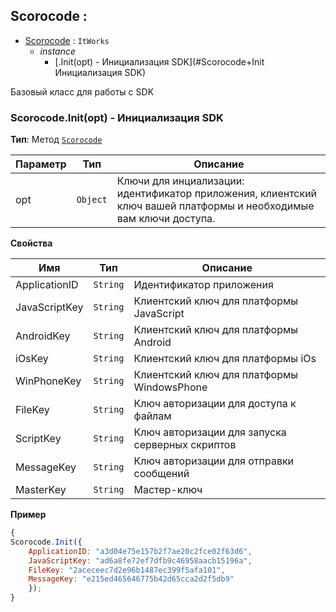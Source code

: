 <a name="Scorocode"></a>

## Scorocode :
* [Scorocode](#Scorocode) : <code>ItWorks</code>
    * _instance_
        * [.Init(opt) - Инициализация SDK](#Scorocode+Init Инициализация SDK)

<a name="Scorocode+Init Инициализация SDK"></a>

Базовый класс для работы с SDK
### Scorocode.Init(opt) - Инициализация SDK


**Тип**: Метод <code>[Scorocode](#Scorocode)</code>  

| Параметр | Тип | Описание |
| --- | --- | --- |
| opt | <code>Object</code> | Ключи для инциализации: идентификатор приложения, клиентский ключ вашей платформы и необходимые вам ключи доступа. |

**Свойства**

| Имя | Тип | Описание |
| --- | --- | --- |
| ApplicationID | <code>String</code> | Идентификатор приложения |
| JavaScriptKey | <code>String</code> | Клиентский ключ для платформы JavaScript |
| AndroidKey | <code>String</code> | Клиентский ключ для платформы Android |
| iOsKey | <code>String</code> | Клиентский ключ для платформы iOs |
| WinPhoneKey | <code>String</code> | Клиентский ключ для платформы WindowsPhone |
| FileKey | <code>String</code> | Ключ авторизации для доступа к файлам |
| ScriptKey | <code>String</code> | Ключ авторизации для запуска серверных скриптов |
| MessageKey | <code>String</code> | Ключ авторизации для отправки сообщений |
| MasterKey | <code>String</code> | Мастер-ключ |

**Пример**  
```js
{
Scorocode.Init({
    ApplicationID: "a3d04e75e157b2f7ae20c2fce02f63d6",
    JavaScriptKey: "ad6a8fe72ef7dfb9c46958aacb15196a",
    FileKey: "2aceceec7d2e96b1487ec399f5afa101",
    MessageKey: "e215ed465646775b42d65cca2d2f5db9"
    });
}
```